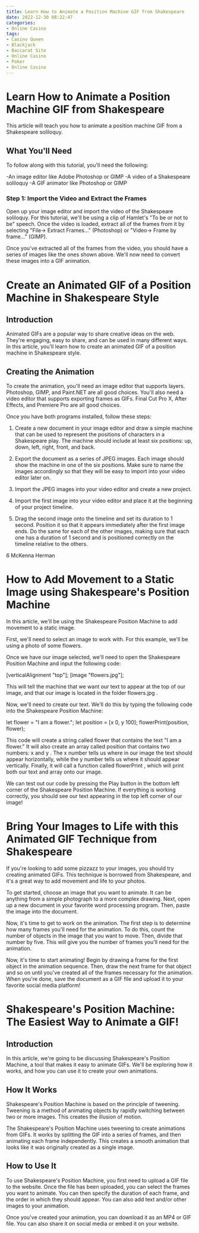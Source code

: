 ```yaml
---
title: Learn How to Animate a Position Machine GIF from Shakespeare
date: 2022-12-30 08:22:47
categories:
- Online Casino
tags:
- Casino Queen
- Blackjack
- Baccarat Site
- Online Casino
- Poker
- Online Casino
---
```



#  Learn How to Animate a Position Machine GIF from Shakespeare

This article will teach you how to animate a position machine GIF from a Shakespeare soliloquy.

## What You'll Need

To follow along with this tutorial, you'll need the following:

-An image editor like Adobe Photoshop or GIMP
-A video of a Shakespeare soliloquy
-A GIF animator like Photoshop or GIMP


### Step 1: Import the Video and Extract the Frames

Open up your image editor and import the video of the Shakespeare soliloquy. For this tutorial, we'll be using a clip of Hamlet's "To be or not to be" speech. Once the video is loaded, extract all of the frames from it by selecting "File-> Extract Frames…" (Photoshop) or "Video-> Frame by frame…" (GIMP).




























Once you've extracted all of the frames from the video, you should have a series of images like the ones shown above. We'll now need to convert these images into a GIF animation.

#  Create an Animated GIF of a Position Machine in Shakespeare Style

## Introduction

Animated GIFs are a popular way to share creative ideas on the web. They're engaging, easy to share, and can be used in many different ways. In this article, you'll learn how to create an animated GIF of a position machine in Shakespeare style.

## Creating the Animation

To create the animation, you'll need an image editor that supports layers. Photoshop, GIMP, and Paint.NET are all good choices. You'll also need a video editor that supports exporting frames as GIFs. Final Cut Pro X, After Effects, and Premiere Pro are all good choices.

Once you have both programs installed, follow these steps:

1. Create a new document in your image editor and draw a simple machine that can be used to represent the positions of characters in a Shakespeare play. The machine should include at least six positions: up, down, left, right, front, and back.

2. Export the document as a series of JPEG images. Each image should show the machine in one of the six positions. Make sure to name the images accordingly so that they will be easy to import into your video editor later on.

3. Import the JPEG images into your video editor and create a new project.

4. Import the first image into your video editor and place it at the beginning of your project timeline.

5. Drag the second image onto the timeline and set its duration to 1 second. Position it so that it appears immediately after the first image ends. Do the same for each of the other images, making sure that each one has a duration of 1 second and is positioned correctly on the timeline relative to the others.

6 McKenna Herman

#  How to Add Movement to a Static Image using Shakespeare's Position Machine

In this article, we'll be using the Shakespeare Position Machine to add movement to a static image.

First, we'll need to select an image to work with. For this example, we'll be using a photo of some flowers.

Once we have our image selected, we'll need to open the Shakespeare Position Machine and input the following code:

[verticalAlignment "top"];
[image "flowers.jpg"];

This will tell the machine that we want our text to appear at the top of our image, and that our image is located in the folder flowers.jpg .

Now, we'll need to create our text. We'll do this by typing the following code into the Shakespeare Position Machine:

let flower = "I am a flower.";
let position = [x 0, y 100];
flowerPrint(position, flower);

This code will create a string called flower that contains the text "I am a flower." It will also create an array called position that contains two numbers: x and y . The x number tells us where in our image the text should appear horizontally, while the y number tells us where it should appear vertically. Finally, it will call a function called flowerPrint , which will print both our text and array onto our image.

We can test out our code by pressing the Play button in the bottom left corner of the Shakespeare Position Machine. If everything is working correctly, you should see our text appearing in the top left corner of our image!

#  Bring Your Images to Life with this Animated GIF Technique from Shakespeare 

If you're looking to add some pizzazz to your images, you should try creating animated GIFs. This technique is borrowed from Shakespeare, and it's a great way to add movement and life to your photos.

To get started, choose an image that you want to animate. It can be anything from a simple photograph to a more complex drawing. Next, open up a new document in your favorite word processing program. Then, paste the image into the document.

Now, it's time to get to work on the animation. The first step is to determine how many frames you'll need for the animation. To do this, count the number of objects in the image that you want to move. Then, divide that number by five. This will give you the number of frames you'll need for the animation.

Now, it's time to start animating! Begin by drawing a frame for the first object in the animation sequence. Then, draw the next frame for that object and so on until you've created all of the frames necessary for the animation. When you're done, save the document as a GIF file and upload it to your favorite social media platform!

#  Shakespeare's Position Machine: The Easiest Way to Animate a GIF!

## Introduction

In this article, we're going to be discussing Shakespeare's Position Machine, a tool that makes it easy to animate GIFs. We'll be exploring how it works, and how you can use it to create your own animations.

## How It Works

Shakespeare's Position Machine is based on the principle of tweening. Tweening is a method of animating objects by rapidly switching between two or more images. This creates the illusion of motion.

The Shakespeare's Position Machine uses tweening to create animations from GIFs. It works by splitting the GIF into a series of frames, and then animating each frame independently. This creates a smooth animation that looks like it was originally created as a single image.

## How to Use It

To use Shakespeare's Position Machine, you first need to upload a GIF file to the website. Once the file has been uploaded, you can select the frames you want to animate. You can then specify the duration of each frame, and the order in which they should appear. You can also add text and/or other images to your animation.

Once you've created your animation, you can download it as an MP4 or GIF file. You can also share it on social media or embed it on your website.